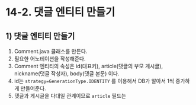 # 14-2. 댓글 엔티티 만들기
## 1) 댓글 엔티티 만들기
1. Comment.java 클래스를 만든다.
2. 필요한 어노테이션을 작성해준다.
3. Comment 엔티티의 속성은 id(대표키), article(댓글의 부모 게시글), nickname(댓글 작성자), body(댓글 본문) 이다.
4. id는 `strategy=GenerationType.IDENTITY` 를 이용해서 DB가 알아서 1씩 증가하게 만들어준다.
5. 댓글과 게시글을 다대일 관계이므로 `article` 필드는